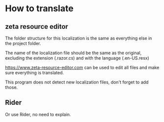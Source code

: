 ﻿# How to translate

## zeta resource editor

The folder structure for this localization is the same as everything else in the project folder.

The name of the localization file should be the same as the original, excluding the extension (.razor.cs) and with the language (.en-US.resx)

https://www.zeta-resource-editor.com can be used to edit all files and make sure everything is translated.

This program does not detect new localization files, don't forget to add those.

## Rider

Or use Rider, no need to explain.
